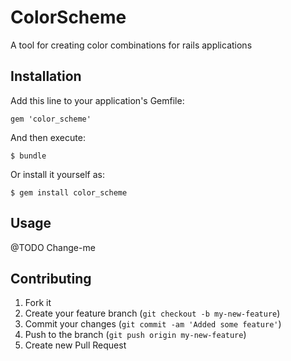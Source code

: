 # ColorScheme

A tool for creating color combinations for rails applications

## Installation

Add this line to your application's Gemfile:

    gem 'color_scheme'

And then execute:

    $ bundle

Or install it yourself as:

    $ gem install color_scheme

## Usage

@TODO Change-me

## Contributing

1. Fork it
2. Create your feature branch (`git checkout -b my-new-feature`)
3. Commit your changes (`git commit -am 'Added some feature'`)
4. Push to the branch (`git push origin my-new-feature`)
5. Create new Pull Request
